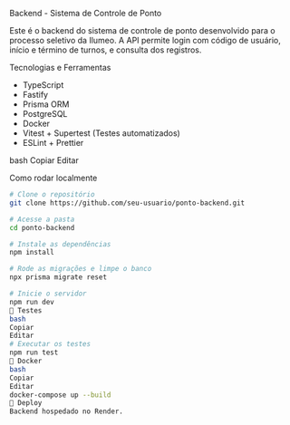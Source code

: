 Backend - Sistema de Controle de Ponto

Este é o backend do sistema de controle de ponto desenvolvido para o processo seletivo da Ilumeo. A API permite login com código de usuário, início e término de turnos, e consulta dos registros.

Tecnologias e Ferramentas

- TypeScript
- Fastify
- Prisma ORM
- PostgreSQL
- Docker
- Vitest + Supertest (Testes automatizados)
- ESLint + Prettier

bash
Copiar
Editar

Como rodar localmente

```bash
# Clone o repositório
git clone https://github.com/seu-usuario/ponto-backend.git

# Acesse a pasta
cd ponto-backend

# Instale as dependências
npm install

# Rode as migrações e limpe o banco
npx prisma migrate reset

# Inicie o servidor
npm run dev
🧪 Testes
bash
Copiar
Editar
# Executar os testes
npm run test
🐳 Docker
bash
Copiar
Editar
docker-compose up --build
🔗 Deploy
Backend hospedado no Render.
